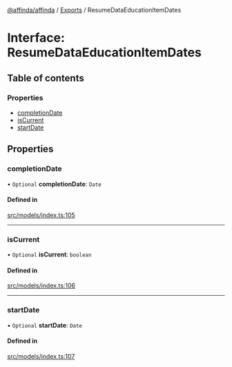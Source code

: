 [@affinda/affinda](../README.md) / [Exports](../modules.md) / ResumeDataEducationItemDates

# Interface: ResumeDataEducationItemDates

## Table of contents

### Properties

- [completionDate](ResumeDataEducationItemDates.md#completiondate)
- [isCurrent](ResumeDataEducationItemDates.md#iscurrent)
- [startDate](ResumeDataEducationItemDates.md#startdate)

## Properties

### completionDate

• `Optional` **completionDate**: `Date`

#### Defined in

[src/models/index.ts:105](https://github.com/affinda/affinda-typescript/blob/30e5a05/src/models/index.ts#L105)

___

### isCurrent

• `Optional` **isCurrent**: `boolean`

#### Defined in

[src/models/index.ts:106](https://github.com/affinda/affinda-typescript/blob/30e5a05/src/models/index.ts#L106)

___

### startDate

• `Optional` **startDate**: `Date`

#### Defined in

[src/models/index.ts:107](https://github.com/affinda/affinda-typescript/blob/30e5a05/src/models/index.ts#L107)
